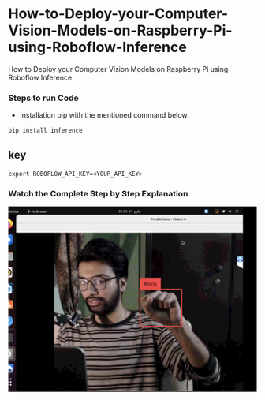 # How-to-Deploy-your-Computer-Vision-Models-on-Raspberry-Pi-using-Roboflow-Inference
How to Deploy your Computer Vision Models on Raspberry Pi using Roboflow Inference



### Steps to run Code
- Installation pip with the mentioned command below.
```
pip install inference
```
## key
```
export ROBOFLOW_API_KEY=<YOUR_API_KEY>
```


### Watch the Complete Step by Step Explanation

[![Watch the video](https://github.com/noorkhokhar99/How-to-Deploy-your-Computer-Vision-Models-on-Raspberry-Pi-using-Roboflow-Inference/blob/main/Screenshot%202024-03-31%20at%2004.42.32.png)](https://youtu.be/m7J3iNuEFs4)
